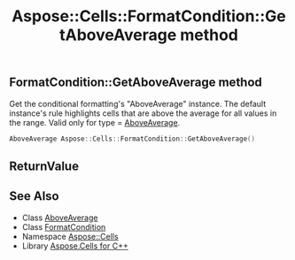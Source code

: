 ﻿---
title: Aspose::Cells::FormatCondition::GetAboveAverage method
linktitle: GetAboveAverage
second_title: Aspose.Cells for C++ API Reference
description: 'Aspose::Cells::FormatCondition::GetAboveAverage method. Get the conditional formatting''s "AboveAverage" instance. The default instance''s rule highlights cells that are above the average for all values in the range. Valid only for type = AboveAverage in C++.'
type: docs
weight: 2500
url: /cpp/aspose.cells/formatcondition/getaboveaverage/
---
## FormatCondition::GetAboveAverage method


Get the conditional formatting's "AboveAverage" instance. The default instance's rule highlights cells that are above the average for all values in the range. Valid only for type = [AboveAverage](../../aboveaverage/).

```cpp
AboveAverage Aspose::Cells::FormatCondition::GetAboveAverage()
```


## ReturnValue



## See Also

* Class [AboveAverage](../../aboveaverage/)
* Class [FormatCondition](../)
* Namespace [Aspose::Cells](../../)
* Library [Aspose.Cells for C++](../../../)
